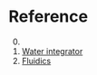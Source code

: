 # Reference

0. []()
0. [Water integrator](https://en.wikipedia.org/wiki/Water_integrator)
0. [Fluidics](https://en.wikipedia.org/wiki/Fluidics)

